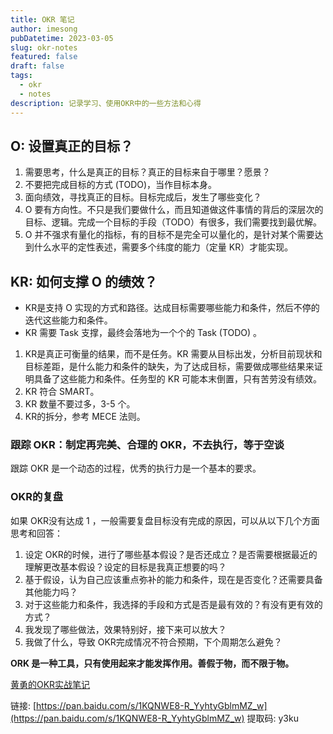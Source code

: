 ```yaml
---
title: OKR 笔记
author: imesong
pubDatetime: 2023-03-05
slug: okr-notes
featured: false
draft: false
tags:
  - okr
  - notes
description: 记录学习、使用OKR中的一些方法和心得
---
```


## O: 设置真正的目标？

1. 需要思考，什么是真正的目标？真正的目标来自于哪里？愿景？
2. 不要把完成目标的方式 (TODO)，当作目标本身。
3. 面向绩效，寻找真正的目标。目标完成后，发生了哪些变化？
4. O 要有方向性。不只是我们要做什么，而且知道做这件事情的背后的深层次的目标、逻辑。完成一个目标的手段（TODO）有很多，我们需要找到最优解。
5. O 并不强求有量化的指标，有的目标不是完全可以量化的，是针对某个需要达到什么水平的定性表述，需要多个纬度的能力（定量 KR）才能实现。

<!--more-->

## KR: 如何支撑 O 的绩效？

- KR是支持 O 实现的方式和路径。达成目标需要哪些能力和条件，然后不停的迭代这些能力和条件。
- KR 需要 Task 支撑，最终会落地为一个个的 Task (TODO) 。

1. KR是真正可衡量的结果，而不是任务。KR 需要从目标出发，分析目前现状和目标差距，是什么能力和条件的缺失，为了达成目标，需要做成哪些结果来证明具备了这些能力和条件。任务型的 KR 可能本末倒置，只有苦劳没有绩效。
2. KR 符合 SMART。
3. KR 数量不要过多，3-5 个。
4. KR的拆分，参考 MECE 法则。

### **跟踪 OKR：制定再完美、合理的 OKR，不去执行，等于空谈**

跟踪 OKR 是一个动态的过程，优秀的执行力是一个基本的要求。

### **OKR的复盘**

如果 OKR没有达成 1 ，一般需要复盘目标没有完成的原因，可以从以下几个方面思考和回答：

1. 设定 OKR的时候，进行了哪些基本假设？是否还成立？是否需要根据最近的理解更改基本假设？设定的目标是我真正想要的吗？
2. 基于假设，认为自己应该重点弥补的能力和条件，现在是否变化？还需要具备其他能力吗？
3. 对于这些能力和条件，我选择的手段和方式是否是最有效的？有没有更有效的方式？
4. 我发现了哪些做法，效果特别好，接下来可以放大？
5. 我做了什么，导致 OKR完成情况不符合预期，下个周期怎么避免？

**ORK 是一种工具，只有使用起来才能发挥作用。善假于物，而不限于物。**

[黄勇的OKR实战笔记](https://www.notion.so/OKR-3f89a82146484b398dc4f1201143a115)

链接: [](https://pan.baidu.com/s/1KQNWE8-R_YyhtyGblmMZ_w)[https://pan.baidu.com/s/1KQNWE8-R_YyhtyGblmMZ_w](https://pan.baidu.com/s/1KQNWE8-R_YyhtyGblmMZ_w) 提取码: y3ku
